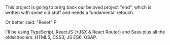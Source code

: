 This project is going to bring back our beloved project "end", which is written with some old stuff and needs a fundamental retouch.

Or better said: "Reset":P

I'll be using TypeScript, ReactJS (+JSX & React Router) and Sass plus all the oldschoolers: HTML5, CSS3, JS ES6, GSAP.